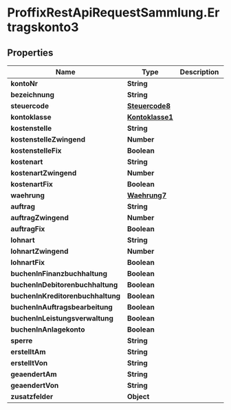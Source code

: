 # ProffixRestApiRequestSammlung.Ertragskonto3

## Properties
Name | Type | Description | Notes
------------ | ------------- | ------------- | -------------
**kontoNr** | **String** |  | 
**bezeichnung** | **String** |  | 
**steuercode** | [**Steuercode8**](Steuercode8.md) |  | 
**kontoklasse** | [**Kontoklasse1**](Kontoklasse1.md) |  | 
**kostenstelle** | **String** |  | 
**kostenstelleZwingend** | **Number** |  | 
**kostenstelleFix** | **Boolean** |  | 
**kostenart** | **String** |  | 
**kostenartZwingend** | **Number** |  | 
**kostenartFix** | **Boolean** |  | 
**waehrung** | [**Waehrung7**](Waehrung7.md) |  | 
**auftrag** | **String** |  | 
**auftragZwingend** | **Number** |  | 
**auftragFix** | **Boolean** |  | 
**lohnart** | **String** |  | 
**lohnartZwingend** | **Number** |  | 
**lohnartFix** | **Boolean** |  | 
**buchenInFinanzbuchhaltung** | **Boolean** |  | 
**buchenInDebitorenbuchhaltung** | **Boolean** |  | 
**buchenInKreditorenbuchhaltung** | **Boolean** |  | 
**buchenInAuftragsbearbeitung** | **Boolean** |  | 
**buchenInLeistungsverwaltung** | **Boolean** |  | 
**buchenInAnlagekonto** | **Boolean** |  | 
**sperre** | **String** |  | 
**erstelltAm** | **String** |  | 
**erstelltVon** | **String** |  | 
**geaendertAm** | **String** |  | 
**geaendertVon** | **String** |  | 
**zusatzfelder** | **Object** |  | 


